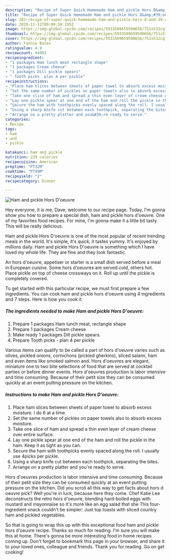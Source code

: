 ```yaml
---
description: "Recipe of Super Quick Homemade Ham and pickle Hors D&amp;#39;oeuvre"
title: "Recipe of Super Quick Homemade Ham and pickle Hors D&amp;#39;oeuvre"
slug: 282-recipe-of-super-quick-homemade-ham-and-pickle-hors-d-and-39-oeuvre
date: 2020-11-11T09:09:59.195Z
image: https://img-global.cpcdn.com/recipes/5933509659590656/751x532cq70/ham-and-pickle-hors-doeuvre-recipe-main-photo.jpg
thumbnail: https://img-global.cpcdn.com/recipes/5933509659590656/751x532cq70/ham-and-pickle-hors-doeuvre-recipe-main-photo.jpg
cover: https://img-global.cpcdn.com/recipes/5933509659590656/751x532cq70/ham-and-pickle-hors-doeuvre-recipe-main-photo.jpg
author: Fannie Bates
ratingvalue: 4.9
reviewcount: 44991
recipeingredient:
- "1 packages Ham lunch meat rectangle shape"
- "1 packages Cream cheese"
- "1 packages Dill pickle spears"
- " Tooth picks  plan 4 per pickle"
recipeinstructions:
- "Place ham slices between sheets of paper towel to absorb excess moisture. I do 6 at a time."
- "Set the same number of pickles on paper towels also to absorb excess moisture."
- "Take one slice of ham and spread a thin even layer of cream cheese over entire surface."
- "Lay one pickle spear at one end of the ham and roll the pickle in the ham. Keep it as tight as you can."
- "Secure the ham with toothpicks evenly spaced along the roll. I usually use 4picks per pickle."
- "Using a sharp knife cut between each toothpick, separating the bites."
- "Arrange on a pretty platter and you&#39;re ready to serve."
categories:
- Recipe
tags:
- ham
- and
- pickle

katakunci: ham and pickle 
nutrition: 229 calories
recipecuisine: American
preptime: "PT32M"
cooktime: "PT49M"
recipeyield: "2"
recipecategory: Dinner

---
```



![Ham and pickle Hors D&#39;oeuvre](https://img-global.cpcdn.com/recipes/5933509659590656/751x532cq70/ham-and-pickle-hors-doeuvre-recipe-main-photo.jpg)

Hey everyone, it is me, Dave, welcome to our recipe page. Today, I'm gonna show you how to prepare a special dish, ham and pickle hors d&#39;oeuvre. One of my favorites food recipes. For mine, I'm gonna make it a little bit tasty. This will be really delicious.

Ham and pickle Hors D&#39;oeuvre is one of the most popular of recent trending meals in the world. It's simple, it's quick, it tastes yummy. It's enjoyed by millions daily. Ham and pickle Hors D&#39;oeuvre is something which I have loved my whole life. They are fine and they look fantastic.

An hors d&#39;oeuvre, appetiser or starter is a small dish served before a meal in European cuisine. Some hors d&#39;oeuvres are served cold, others hot. Place pickle on top of cheese crossways on it. Roll up until the pickle is completely covered.


To get started with this particular recipe, we must first prepare a few ingredients. You can cook ham and pickle hors d&#39;oeuvre using 4 ingredients and 7 steps. Here is how you cook it.

<!--inarticleads1-->

##### The ingredients needed to make Ham and pickle Hors D&#39;oeuvre:

1. Prepare 1 packages Ham lunch meat, rectangle shape
1. Prepare 1 packages Cream cheese
1. Make ready 1 packages Dill pickle spears.
1. Prepare  Tooth picks - plan 4 per pickle


Various items can qualify to be called a part of hors d&#39;oeuvre varies such as olives, pickled onions, cornichons (pickled gherkins), sliced salami, ham and even items like smoked salmon and. Hors d&#39;oeuvres are elegant, miniature one to two bite selections of food that are served at cocktail parties or before dinner events. Hors d&#39;oeuvres production is labor intensive and time consuming. Because of their petit size they can be consumed quickly at an event putting pressure on the kitchen. 

<!--inarticleads2-->

##### Instructions to make Ham and pickle Hors D&#39;oeuvre:

1. Place ham slices between sheets of paper towel to absorb excess moisture. I do 6 at a time.
1. Set the same number of pickles on paper towels also to absorb excess moisture.
1. Take one slice of ham and spread a thin even layer of cream cheese over entire surface.
1. Lay one pickle spear at one end of the ham and roll the pickle in the ham. Keep it as tight as you can.
1. Secure the ham with toothpicks evenly spaced along the roll. I usually use 4picks per pickle.
1. Using a sharp knife cut between each toothpick, separating the bites.
1. Arrange on a pretty platter and you&#39;re ready to serve.


Hors d&#39;oeuvres production is labor intensive and time consuming. Because of their petit size they can be consumed quickly at an event putting pressure on the kitchen. Did you scroll all this way to get facts about hors d oeuvre pick? Well you&#39;re in luck, because here they come. Chef Katie Lee deconstructs the retro hors d&#39;oeuvre, blending hard-boiled eggs with mustard and mayonnaise so it&#39;s more like an egg salad that she This four-ingredient snack couldn&#39;t be simpler: Just top toasts with sliced country ham and pickled vegetables. 

So that is going to wrap this up with this exceptional food ham and pickle hors d&#39;oeuvre recipe. Thanks so much for reading. I'm sure you will make this at home. There's gonna be more interesting food in home recipes coming up. Don't forget to bookmark this page in your browser, and share it to your loved ones, colleague and friends. Thank you for reading. Go on get cooking!
